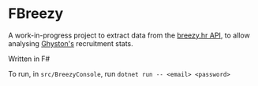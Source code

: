 # FBreezy

A work-in-progress project to extract data from the [breezy.hr API](https://developer.breezy.hr/docs/overview), to allow analysing [Ghyston's](https://ghyston.com) recruitment stats.

Written in F#

To run, in `src/BreezyConsole`, run `dotnet run -- <email> <password>`